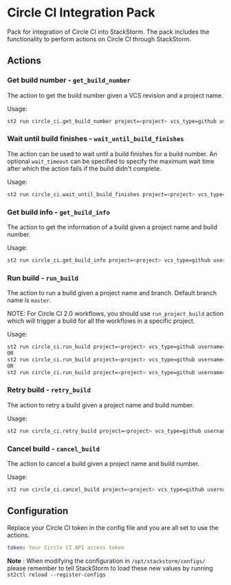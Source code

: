 # Circle CI Integration Pack

Pack for integration of Circle CI into StackStorm. The pack includes the
functionality to perform actions on Circle CI through StackStorm.

## Actions

### Get build number -  ```get_build_number```

The action to get the build number given a VCS revision and a project name.

Usage:

```bash
st2 run circle_ci.get_build_number project=<project> vcs_type=github username=<username> vcs_revision=<sha>
```

### Wait until build finishes - ```wait_until_build_finishes```

The action can be used to wait until a build finishes for a build number. An optional
```wait_timeout``` can be specified to specify the maximum wait time after which
the action fails if the build didn't complete.

Usage:

```bash
st2 run circle_ci.wait_until_build_finishes project=<project> vcs_type=github username=<username> build_num=<build> wait_timeout=<timeout>
```

### Get build info -  ```get_build_info```

The action to get the information of a build given a project name and build number.

Usage:

```bash
st2 run circle_ci.get_build_info project=<project> vcs_type=github username=<username> build_num=<build_num>
```

### Run build - ```run_build```

The action to run a build given a project name and branch. Default branch name is `master`.

NOTE: For Circle CI 2.0 workflows, you should use ``run_project_build`` action which will trigger
a build for all the workflows in a specific project.

Usage:

```bash
st2 run circle_ci.run_build project=<project> vcs_type=github username=<username> branch=<branch_name>
OR
st2 run circle_ci.run_build project=<project> vcs_type=github username=<username> tag=<tag_name>
OR
st2 run circle_ci.run_build project=<project> vcs_type=github username=<username> vcs_revision=<sha>
```

### Retry build -  ```retry_build```

The action to retry a build given a project name and build number.

Usage:

```bash
st2 run circle_ci.retry_build project=<project> vcs_type=github username=<username> build_num=<build_num>
```

### Cancel build -  ```cancel_build```

The action to cancel a build given a project name and build number.

Usage:

```bash
st2 run circle_ci.cancel_build project=<project> vcs_type=github username=<username> build_num=<build_num>
```

## Configuration

Replace your Circle CI token in the config file and you are all set to use the
actions.

```yaml
token: Your Circle CI API access token
```

**Note** : When modifying the configuration in `/opt/stackstorm/configs/` please
           remember to tell StackStorm to load these new values by running
           `st2ctl reload --register-configs`

